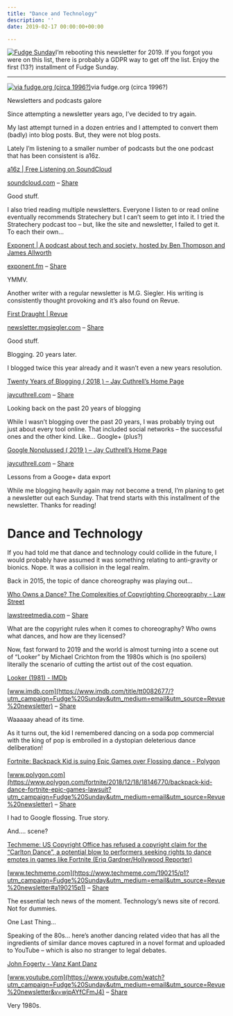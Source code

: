 ```yaml
---
title: "Dance and Technology"
description: ''
date: 2019-02-17 00:00:00+00:00

---
```


[![Fudge Sunday](https://substack.com/static/b418d00d086df167c47c3e481ad92aaa/f058b/fudgesunday.png "Fudge Sunday")](https://substackcdn.com/image/fetch/f_auto,q_auto:good,fl_progressive:steep/https%3A%2F%2Fsubstack.com%2Fstatic%2Fb418d00d086df167c47c3e481ad92aaa%2Ff058b%2Ffudgesunday.png)I’m rebooting this newsletter for 2019. If you forgot you were on this list, there is probably a GDPR way to get off the list. Enjoy the first (13?) installment of Fudge Sunday.



---

[![via fudge.org (circa 1996?)](https://substack.com/static/3091c977e0671f0100c836d84ad8f7ff/0a47e/fudge-sunday.png "via fudge.org (circa 1996?)")](https://substackcdn.com/image/fetch/f_auto,q_auto:good,fl_progressive:steep/https%3A%2F%2Fsubstack.com%2Fstatic%2F3091c977e0671f0100c836d84ad8f7ff%2F0a47e%2Ffudge-sunday.png)via fudge.org (circa 1996?)

Newsletters and podcasts galore

Since attempting a newsletter years ago, I’ve decided to try again.

My last attempt turned in a dozen entries and I attempted to convert them (badly) into blog posts. But, they were not blog posts.

Lately I’m listening to a smaller number of podcasts but the one podcast that has been consistent is a16z.

[a16z | Free Listening on SoundCloud](https://soundcloud.com/a16z?utm_campaign=Fudge%20Sunday&utm_medium=email&utm_source=Revue%20newsletter)

[soundcloud.com](https://soundcloud.com/a16z?utm_campaign=Fudge%20Sunday&utm_medium=email&utm_source=Revue%20newsletter) – [Share](http://rev.vu/EAjGbd?utm_campaign=Issue&utm_content=share&utm_medium=email&utm_source=Fudge+Sunday)

Good stuff.

I also tried reading multiple newsletters. Everyone I listen to or read online eventually recommends Stratechery but I can’t seem to get into it. I tried the Stratechery podcast too – but, like the site and newsletter, I failed to get it. To each their own…

[Exponent | A podcast about tech and society, hosted by Ben Thompson and James Allworth](https://exponent.fm/?utm_campaign=Fudge%20Sunday&utm_medium=email&utm_source=Revue%20newsletter)

[exponent.fm](https://exponent.fm/?utm_campaign=Fudge%20Sunday&utm_medium=email&utm_source=Revue%20newsletter) – [Share](http://rev.vu/OaNmWQ?utm_campaign=Issue&utm_content=share&utm_medium=email&utm_source=Fudge+Sunday)

YMMV.

Another writer with a regular newsletter is M.G. Siegler. His writing is consistently thought provoking and it’s also found on Revue.

[First Draught | Revue](http://newsletter.mgsiegler.com/?utm_campaign=Fudge%20Sunday&utm_medium=email&utm_source=Revue%20newsletter)

[newsletter.mgsiegler.com](http://newsletter.mgsiegler.com/?utm_campaign=Fudge%20Sunday&utm_medium=email&utm_source=Revue%20newsletter) – [Share](http://rev.vu/4KB2MG?utm_campaign=Issue&utm_content=share&utm_medium=email&utm_source=Fudge+Sunday)

Good stuff.

Blogging. 20 years later.

I blogged twice this year already and it wasn’t even a new years resolution.

[Twenty Years of Blogging ( 2018 ) – Jay Cuthrell’s Home Page](https://jaycuthrell.com/twenty-years-of-blogging/?utm_campaign=Fudge%20Sunday&utm_medium=email&utm_source=Revue%20newsletter)

[jaycuthrell.com](https://jaycuthrell.com/twenty-years-of-blogging/?utm_campaign=Fudge%20Sunday&utm_medium=email&utm_source=Revue%20newsletter) – [Share](http://rev.vu/yoWkvn?utm_campaign=Issue&utm_content=share&utm_medium=email&utm_source=Fudge+Sunday)

Looking back on the past 20 years of blogging

While I wasn’t blogging over the past 20 years, I was probably trying out just about every tool online. That included social networks – the successful ones and the other kind. Like… Google+ (plus?)

[Google Nonplussed ( 2019 ) – Jay Cuthrell’s Home Page](https://jaycuthrell.com/google-nonplussed/?utm_campaign=Fudge%20Sunday&utm_medium=email&utm_source=Revue%20newsletter)

[jaycuthrell.com](https://jaycuthrell.com/google-nonplussed/?utm_campaign=Fudge%20Sunday&utm_medium=email&utm_source=Revue%20newsletter) – [Share](http://rev.vu/AZRbE1?utm_campaign=Issue&utm_content=share&utm_medium=email&utm_source=Fudge+Sunday)

Lessons from a Googe+ data export

While me blogging heavily again may not become a trend, I’m planing to get a newsletter out each Sunday. That trend starts with this installment of the newsletter. Thanks for reading!

Dance and Technology
====================

If you had told me that dance and technology could collide in the future, I would probably have assumed it was something relating to anti-gravity or bionics. Nope. It was a collision in the legal realm.

Back in 2015, the topic of dance choreography was playing out…

[Who Owns a Dance? The Complexities of Copyrighting Choreography - Law Street](https://lawstreetmedia.com/issues/entertainment-and-culture/owns-dance-complexities-copyrighting-choreography/?utm_campaign=Fudge%20Sunday&utm_medium=email&utm_source=Revue%20newsletter)

[lawstreetmedia.com](https://lawstreetmedia.com/issues/entertainment-and-culture/owns-dance-complexities-copyrighting-choreography/?utm_campaign=Fudge%20Sunday&utm_medium=email&utm_source=Revue%20newsletter) – [Share](http://rev.vu/Glmv6v?utm_campaign=Issue&utm_content=share&utm_medium=email&utm_source=Fudge+Sunday)

What are the copyright rules when it comes to choreography? Who owns what dances, and how are they licensed?

Now, fast forward to 2019 and the world is almost turning into a scene out of “Looker” by Michael Crichton from the 1980s which is (no spoilers) literally the scenario of cutting the artist out of the cost equation.

[Looker (1981) - IMDb](https://www.imdb.com/title/tt0082677/?utm_campaign=Fudge%20Sunday&utm_medium=email&utm_source=Revue%20newsletter)

[www.imdb.com](https://www.imdb.com/title/tt0082677/?utm_campaign=Fudge%20Sunday&utm_medium=email&utm_source=Revue%20newsletter) – [Share](http://rev.vu/bJPZKb?utm_campaign=Issue&utm_content=share&utm_medium=email&utm_source=Fudge+Sunday)

Waaaaay ahead of its time.

As it turns out, the kid I remembered dancing on a soda pop commercial with the king of pop is embroiled in a dystopian deleterious dance deliberation!

[Fortnite: Backpack Kid is suing Epic Games over Flossing dance - Polygon](https://www.polygon.com/fortnite/2018/12/18/18146770/backpack-kid-dance-fortnite-epic-games-lawsuit?utm_campaign=Fudge%20Sunday&utm_medium=email&utm_source=Revue%20newsletter)

[www.polygon.com](https://www.polygon.com/fortnite/2018/12/18/18146770/backpack-kid-dance-fortnite-epic-games-lawsuit?utm_campaign=Fudge%20Sunday&utm_medium=email&utm_source=Revue%20newsletter) – [Share](http://rev.vu/R3Xy0J?utm_campaign=Issue&utm_content=share&utm_medium=email&utm_source=Fudge+Sunday)

I had to Google flossing. True story.

And…. scene?

[Techmeme: US Copyright Office has refused a copyright claim for the “Carlton Dance”, a potential blow to performers seeking rights to dance emotes in games like Fortnite (Eriq Gardner/Hollywood Reporter)](https://www.techmeme.com/190215/p1?utm_campaign=Fudge%20Sunday&utm_medium=email&utm_source=Revue%20newsletter#a190215p1)

[www.techmeme.com](https://www.techmeme.com/190215/p1?utm_campaign=Fudge%20Sunday&utm_medium=email&utm_source=Revue%20newsletter#a190215p1) – [Share](http://rev.vu/BoN6lD?utm_campaign=Issue&utm_content=share&utm_medium=email&utm_source=Fudge+Sunday)

The essential tech news of the moment. Technology’s news site of record. Not for dummies.

One Last Thing…

Speaking of the 80s… here’s another dancing related video that has all the ingredients of similar dance moves captured in a novel format and uploaded to YouTube – which is also no stranger to legal debates.

[John Fogerty - Vanz Kant Danz](https://www.youtube.com/watch?utm_campaign=Fudge%20Sunday&utm_medium=email&utm_source=Revue%20newsletter&v=wjpAYfCFmJ4)

[www.youtube.com](https://www.youtube.com/watch?utm_campaign=Fudge%20Sunday&utm_medium=email&utm_source=Revue%20newsletter&v=wjpAYfCFmJ4) – [Share](http://rev.vu/WR8q4j?utm_campaign=Issue&utm_content=share&utm_medium=email&utm_source=Fudge+Sunday)

Very 1980s.

